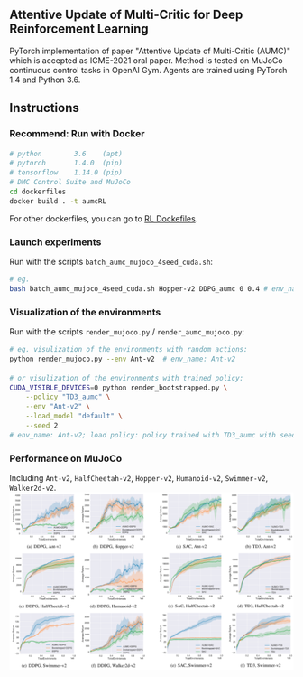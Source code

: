 ## Attentive Update of Multi-Critic for Deep Reinforcement Learning

PyTorch implementation of paper "Attentive Update of Multi-Critic (AUMC)" which is accepted as ICME-2021 oral paper.
Method is tested on MuJoCo continuous control tasks in OpenAI Gym. Agents are trained using PyTorch 1.4 and Python 3.6.

## Instructions
### Recommend: Run with Docker
```bash
# python        3.6    (apt)
# pytorch       1.4.0  (pip)
# tensorflow    1.14.0 (pip)
# DMC Control Suite and MuJoCo
cd dockerfiles
docker build . -t aumcRL
```
For other dockerfiles, you can go to [RL Dockefiles](https://github.com/LQNew/Dockerfiles).

### Launch experiments
Run with the scripts `batch_aumc_mujoco_4seed_cuda.sh`:
```bash
# eg.
bash batch_aumc_mujoco_4seed_cuda.sh Hopper-v2 DDPG_aumc 0 0.4 # env_name: Ant-v2; algorithm: DDPG coupled with AUMC; CUDA_Num : 0; beta: 0.4.
```

### Visualization of the environments
Run with the scripts `render_mujoco.py` / `render_aumc_mujoco.py`:
```bash
# eg. visulization of the environments with random actions:
python render_mujoco.py --env Ant-v2  # env_name: Ant-v2

# or visulization of the environments with trained policy:
CUDA_VISIBLE_DEVICES=0 python render_bootstrapped.py \
    --policy "TD3_aumc" \
    --env "Ant-v2" \
    --load_model "default" \
    --seed 2  
# env_name: Ant-v2; load policy: policy trained with TD3_aumc with seed equaling 2
```

### Performance on MuJoCo
Including `Ant-v2`, `HalfCheetah-v2`, `Hopper-v2`, `Humanoid-v2`, `Swimmer-v2`, `Walker2d-v2`.
<img src="learning_curves/AUMC_results.png" width="1000" align="middle"/>
<br>
